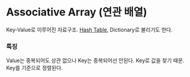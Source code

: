 # Associative Array (연관 배열)
Key-Value로 이루어진 자료구조. [Hash Table](hashtable.md), Dictionary로 불리기도 한다.

### 특징
Value는 중복되어도 상관 없으나 Key는 중복되어선 안된다. Key로 값을 찾기 때문.
Key를 기준으로 정렬된다.